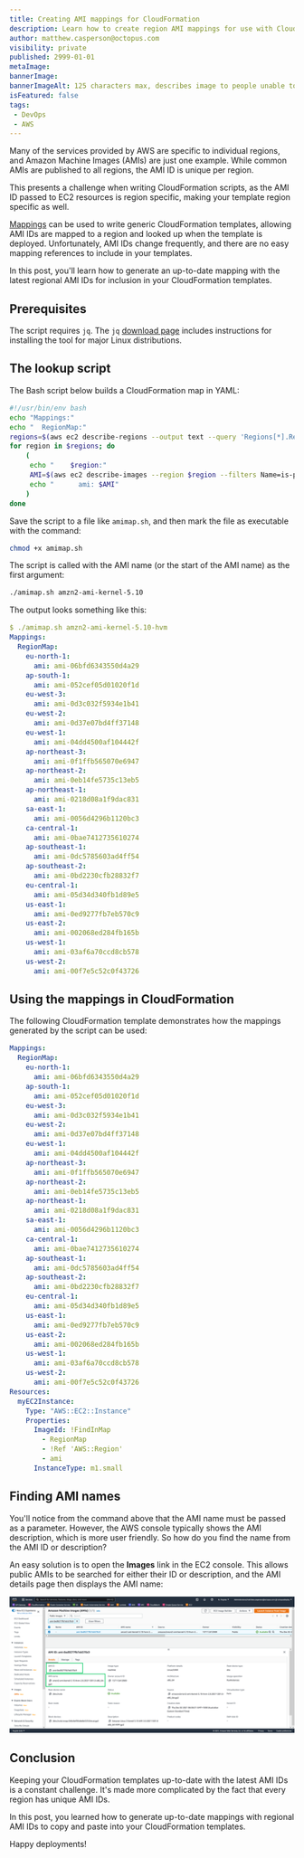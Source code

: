 ```yaml
---
title: Creating AMI mappings for CloudFormation
description: Learn how to create region AMI mappings for use with CloudFormation Templates.
author: matthew.casperson@octopus.com
visibility: private
published: 2999-01-01
metaImage: 
bannerImage: 
bannerImageAlt: 125 characters max, describes image to people unable to see it.
isFeatured: false
tags:
 - DevOps
 - AWS
---
```


Many of the services provided by AWS are specific to individual regions, and Amazon Machine Images (AMIs) are just one example. While common AMIs are published to all regions, the AMI ID is unique per region.

This presents a challenge when writing CloudFormation scripts, as the AMI ID passed to EC2 resources is region specific, making your template region specific as well.

[Mappings](https://docs.aws.amazon.com/AWSCloudFormation/latest/UserGuide/intrinsic-function-reference-findinmap.html) can be used to write generic CloudFormation templates, allowing AMI IDs are mapped to a region and looked up when the template is deployed. Unfortunately, AMI IDs change frequently, and there are no easy mapping references to include in your templates.

In this post, you'll learn how to generate an up-to-date mapping with the latest regional AMI IDs for inclusion in your CloudFormation templates.

## Prerequisites

The script requires `jq`. The `jq` [download page](https://stedolan.github.io/jq/download/) includes instructions for installing the tool for major Linux distributions.

## The lookup script

The Bash script below builds a CloudFormation map in YAML:

```bash
#!/usr/bin/env bash
echo "Mappings:"
echo "  RegionMap:"
regions=$(aws ec2 describe-regions --output text --query 'Regions[*].RegionName')
for region in $regions; do
    (
     echo "    $region:"
     AMI=$(aws ec2 describe-images --region $region --filters Name=is-public,Values=true Name=name,Values="$1*" Name=architecture,Values=x86_64 | jq -r '.Images |= sort_by(.CreationDate) | .Images | reverse | .[0].ImageId')
     echo "      ami: $AMI"
    )
done
```

Save the script to a file like `amimap.sh`, and then mark the file as executable with the command:

```bash
chmod +x amimap.sh
```

The script is called with the AMI name (or the start of the AMI name) as the first argument:

```bash
./amimap.sh amzn2-ami-kernel-5.10
```

The output looks something like this:

```yaml
$ ./amimap.sh amzn2-ami-kernel-5.10-hvm
Mappings:
  RegionMap:
    eu-north-1:
      ami: ami-06bfd6343550d4a29
    ap-south-1:
      ami: ami-052cef05d01020f1d
    eu-west-3:
      ami: ami-0d3c032f5934e1b41
    eu-west-2:
      ami: ami-0d37e07bd4ff37148
    eu-west-1:
      ami: ami-04dd4500af104442f
    ap-northeast-3:
      ami: ami-0f1ffb565070e6947
    ap-northeast-2:
      ami: ami-0eb14fe5735c13eb5
    ap-northeast-1:
      ami: ami-0218d08a1f9dac831
    sa-east-1:
      ami: ami-0056d4296b1120bc3
    ca-central-1:
      ami: ami-0bae7412735610274
    ap-southeast-1:
      ami: ami-0dc5785603ad4ff54
    ap-southeast-2:
      ami: ami-0bd2230cfb28832f7
    eu-central-1:
      ami: ami-05d34d340fb1d89e5
    us-east-1:
      ami: ami-0ed9277fb7eb570c9
    us-east-2:
      ami: ami-002068ed284fb165b
    us-west-1:
      ami: ami-03af6a70ccd8cb578
    us-west-2:
      ami: ami-00f7e5c52c0f43726
```

## Using the mappings in CloudFormation

The following CloudFormation template demonstrates how the mappings generated by the script can be used:

```yaml
Mappings:
  RegionMap:
    eu-north-1:
      ami: ami-06bfd6343550d4a29
    ap-south-1:
      ami: ami-052cef05d01020f1d
    eu-west-3:
      ami: ami-0d3c032f5934e1b41
    eu-west-2:
      ami: ami-0d37e07bd4ff37148
    eu-west-1:
      ami: ami-04dd4500af104442f
    ap-northeast-3:
      ami: ami-0f1ffb565070e6947
    ap-northeast-2:
      ami: ami-0eb14fe5735c13eb5
    ap-northeast-1:
      ami: ami-0218d08a1f9dac831
    sa-east-1:
      ami: ami-0056d4296b1120bc3
    ca-central-1:
      ami: ami-0bae7412735610274
    ap-southeast-1:
      ami: ami-0dc5785603ad4ff54
    ap-southeast-2:
      ami: ami-0bd2230cfb28832f7
    eu-central-1:
      ami: ami-05d34d340fb1d89e5
    us-east-1:
      ami: ami-0ed9277fb7eb570c9
    us-east-2:
      ami: ami-002068ed284fb165b
    us-west-1:
      ami: ami-03af6a70ccd8cb578
    us-west-2:
      ami: ami-00f7e5c52c0f43726
Resources: 
  myEC2Instance: 
    Type: "AWS::EC2::Instance"
    Properties: 
      ImageId: !FindInMap
        - RegionMap
        - !Ref 'AWS::Region'
        - ami
      InstanceType: m1.small
```

## Finding AMI names

You'll notice from the command above that the AMI name must be passed as a parameter. However, the AWS console typically shows the AMI description, which is more user friendly. So how do you find the name from the AMI ID or description?

An easy solution is to open the **Images** link in the EC2 console. This allows public AMIs to be searched for either their ID or description, and the AMI details page then displays the AMI name:

![AMI Details page](ami-details.png)

## Conclusion

Keeping your CloudFormation templates up-to-date with the latest AMI IDs is a constant challenge. It's made more complicated by the fact that every region has unique AMI IDs. 

In this post, you learned how to generate up-to-date mappings with regional AMI IDs to copy and paste into your CloudFormation templates.

Happy deployments!
